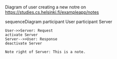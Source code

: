 Diagram of user creating a new notre on  https://studies.cs.helsinki.fi/exampleapp/notes


sequenceDiagram
    participant User
    participant Server

    User->>Server: Request
    activate Server
    Server-->>User: Response
    deactivate Server

    Note right of Server: This is a note.
